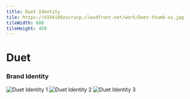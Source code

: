 ```yaml
---
title: Duet Identity
tile: https://d194i88zucrucp.cloudfront.net/work/Duet-thumb-xs.jpg
tileWidth: 600
tileHeight: 450
---
```


# Duet

### Brand Identity

![Duet Identity 1](https://d194i88zucrucp.cloudfront.net/work/Duet1-lg.jpg)
![Duet Identity 2](https://d194i88zucrucp.cloudfront.net/work/Duet2-lg.jpg)
![Duet Identity 3](https://d194i88zucrucp.cloudfront.net/work/Duet3-lg.jpg)
